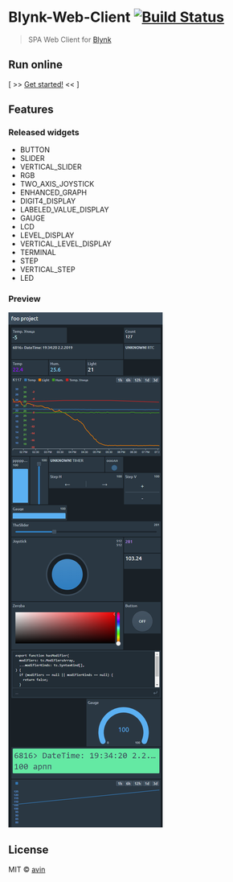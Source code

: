 # Blynk-Web-Client [![Build Status](https://travis-ci.org/avin/blynk-web-client.svg?branch=master)](https://travis-ci.org/avin/blynk-web-client)

> SPA Web Client for [Blynk](https://www.blynk.cc/)

## Run online

[ >> [Get started!](https://avin.github.io/blynk-web-client/) << ]

## Features

### Released widgets

-   BUTTON
-   SLIDER
-   VERTICAL_SLIDER
-   RGB
-   TWO_AXIS_JOYSTICK
-   ENHANCED_GRAPH
-   DIGIT4_DISPLAY
-   LABELED_VALUE_DISPLAY
-   GAUGE
-   LCD
-   LEVEL_DISPLAY
-   VERTICAL_LEVEL_DISPLAY
-   TERMINAL
-   STEP
-   VERTICAL_STEP
-   LED

### Preview

![demo](./assets/preview.png)

## License

MIT © [avin](https://github.com/avin)
